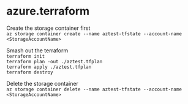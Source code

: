 # azure.terraform

Create the storage container first  
`az storage container create --name aztest-tfstate --account-name <StorageAccountName>`  

Smash out the terraform  
`terraform init`  
`terraform plan -out ./aztest.tfplan`  
`terraform apply ./aztest.tfplan`  
`terraform destroy`  

Delete the storage container  
`az storage container delete --name aztest-tfstate --account-name <StorageAccountName>`  

